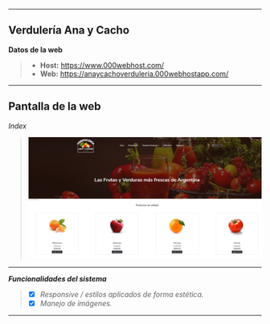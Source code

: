 ----------
**Verdulería Ana y Cacho**
----------

<i class="icon-cog"></i>**Datos de la web**
>  
> - **Host:** https://www.000webhost.com/
> - **Web:** https://anaycachoverduleria.000webhostapp.com/  <i class="icon-upload"></i>

----------
**Pantalla de la web**
----------
*Index*
>![picture alt](multimedia/githubRead.jpg "Login")
----------

**<i class="icon-cog"> Funcionalidades del sistema**
> - [X] Responsive / estilos aplicados de forma estética.
> - [X] Manejo de imágenes.

----------